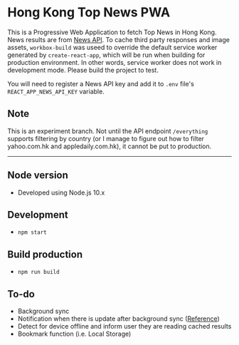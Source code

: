 # Hong Kong Top News PWA #

This is a Progressive Web Application to fetch Top News in Hong Kong. News results are from [News API](https://newsapi.org/).
To cache third party responses and image assets, `workbox-build` was useed to override the default service worker generated by `create-react-app`, which will be run when building for production environment. In other words, service worker does not work in development mode. Please build the project to test.

You will need to register a News API key and add it to `.env` file's `REACT_APP_NEWS_API_KEY` variable.

## Note ##

This is an experiment branch. Not until the API endpoint `/everything` supports filtering by country (or I manage to figure out how to filter yahoo.com.hk and appledaily.com.hk), it cannot be put to production.

***

## Node version ##
* Developed using Node.js 10.x

## Development ##
* `npm start`

## Build production ##
* `npm run build`

## To-do ##
* Background sync
* Notification when there is update after background sync ([Reference](https://pwa-workshop.js.org/5-background-sync/#background-synchronization))
* Detect for device offline and inform user they are reading cached results
* Bookmark function (i.e. Local Storage)

